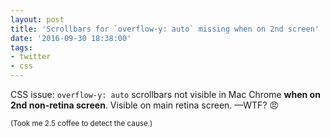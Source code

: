 ```yaml
---
layout: post
title: 'Scrollbars for `overflow-y: auto` missing when on 2nd screen'
date: '2016-09-30 18:38:00'
tags:
- twitter
- css
---
```


CSS issue: `overflow-y: auto` scrollbars not visible in Mac Chrome __when on 2nd non-retina screen__. Visible on main retina screen.
—WTF? 😠

<small>(Took me 2.5 coffee to detect the cause.)</small>